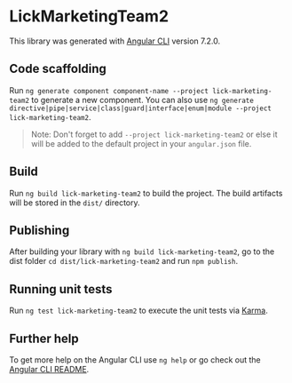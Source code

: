 # LickMarketingTeam2

This library was generated with [Angular CLI](https://github.com/angular/angular-cli) version 7.2.0.

## Code scaffolding

Run `ng generate component component-name --project lick-marketing-team2` to generate a new component. You can also use `ng generate directive|pipe|service|class|guard|interface|enum|module --project lick-marketing-team2`.
> Note: Don't forget to add `--project lick-marketing-team2` or else it will be added to the default project in your `angular.json` file. 

## Build

Run `ng build lick-marketing-team2` to build the project. The build artifacts will be stored in the `dist/` directory.

## Publishing

After building your library with `ng build lick-marketing-team2`, go to the dist folder `cd dist/lick-marketing-team2` and run `npm publish`.

## Running unit tests

Run `ng test lick-marketing-team2` to execute the unit tests via [Karma](https://karma-runner.github.io).

## Further help

To get more help on the Angular CLI use `ng help` or go check out the [Angular CLI README](https://github.com/angular/angular-cli/blob/master/README.md).
